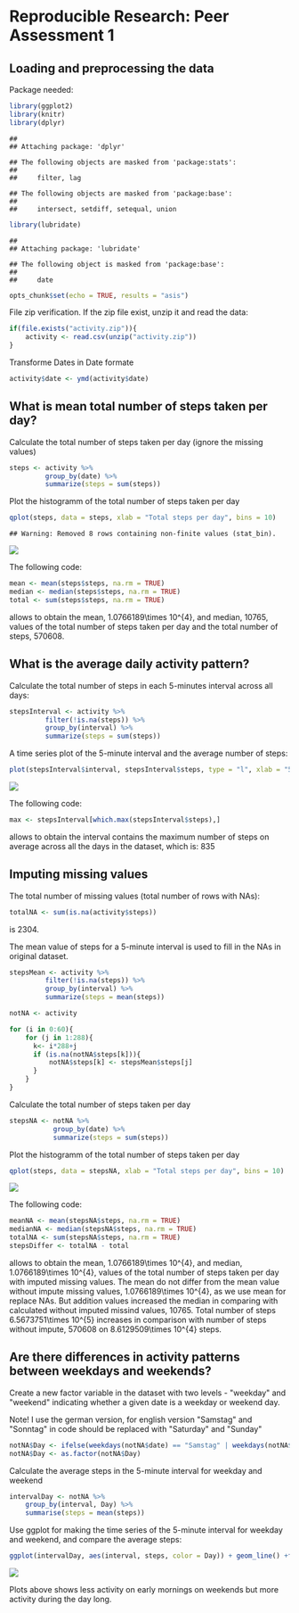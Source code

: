 # Reproducible Research: Peer Assessment 1


## Loading and preprocessing the data

Package needed:

```r
library(ggplot2)
library(knitr)
library(dplyr)
```

```
## 
## Attaching package: 'dplyr'
```

```
## The following objects are masked from 'package:stats':
## 
##     filter, lag
```

```
## The following objects are masked from 'package:base':
## 
##     intersect, setdiff, setequal, union
```

```r
library(lubridate)
```

```
## 
## Attaching package: 'lubridate'
```

```
## The following object is masked from 'package:base':
## 
##     date
```

```r
opts_chunk$set(echo = TRUE, results = "asis")
```

File zip verification. If the zip file exist, unzip it and read the data:

```r
if(file.exists("activity.zip")){
	activity <- read.csv(unzip("activity.zip"))
}
```

Transforme Dates in Date formate

```r
activity$date <- ymd(activity$date)
```

## What is mean total number of steps taken per day?
Calculate the total number of steps taken per day
(ignore the missing values)

```r
steps <- activity %>%
         group_by(date) %>%
         summarize(steps = sum(steps))
```

Plot the histogramm of the total number of steps taken per day


```r
qplot(steps, data = steps, xlab = "Total steps per day", bins = 10)
```

```
## Warning: Removed 8 rows containing non-finite values (stat_bin).
```

![](PA1_template_files/figure-html/unnamed-chunk-5-1.png)<!-- -->

The following code:

```r
mean <- mean(steps$steps, na.rm = TRUE)
median <- median(steps$steps, na.rm = TRUE)
total <- sum(steps$steps, na.rm = TRUE) 
```
allows to obtain the mean, 1.0766189\times 10^{4}, and median, 10765, values of the total number of steps taken per day and the total number of steps, 570608.

## What is the average daily activity pattern?

Calculate the total number of steps in each 5-minutes interval across all days:

```r
stepsInterval <- activity %>%
         filter(!is.na(steps)) %>%
         group_by(interval) %>%
         summarize(steps = sum(steps))
```

A time series plot of the 5-minute interval and the average number of steps: 

```r
plot(stepsInterval$interval, stepsInterval$steps, type = "l", xlab = "5-minute Interval", ylab = "Average number of steps", main = "Daily activity pattern")
```

![](PA1_template_files/figure-html/unnamed-chunk-8-1.png)<!-- -->

The following code:

```r
max <- stepsInterval[which.max(stepsInterval$steps),]
```
allows to obtain the interval contains the maximum number of steps on average across all the days in the dataset, which is: 835

## Imputing missing values

The  total number of missing values (total number of rows with NAs):

```r
totalNA <- sum(is.na(activity$steps))
```
is 2304.

The mean value of steps for a 5-minute interval is used to fill in the NAs in original dataset.


```r
stepsMean <- activity %>%
         filter(!is.na(steps)) %>%
         group_by(interval) %>%
         summarize(steps = mean(steps))

notNA <- activity

for (i in 0:60){
    for (j in 1:288){
      k<- i*288+j
      if (is.na(notNA$steps[k])){
          notNA$steps[k] <- stepsMean$steps[j]  
      }
    }
}
```
Calculate the total number of steps taken per day


```r
stepsNA <- notNA %>%
           group_by(date) %>%
           summarize(steps = sum(steps))
```
Plot the histogramm of the total number of steps taken per day


```r
qplot(steps, data = stepsNA, xlab = "Total steps per day", bins = 10)
```

![](PA1_template_files/figure-html/unnamed-chunk-13-1.png)<!-- -->

The following code:

```r
meanNA <- mean(stepsNA$steps, na.rm = TRUE)
medianNA <- median(stepsNA$steps, na.rm = TRUE)
totalNA <- sum(stepsNA$steps, na.rm = TRUE)
stepsDiffer <- totalNA - total
```
allows to obtain the mean, 1.0766189\times 10^{4}, and median, 1.0766189\times 10^{4}, values of the total number of steps taken per day with imputed missing values. The mean do not differ from the mean value without impute missing values, 1.0766189\times 10^{4}, as we use mean for replace NAs. But addition values increased the  median in comparing with calculated without imputed missind values, 10765.
Total number of steps 6.5673751\times 10^{5} increases in comparison with number of steps without impute, 570608 on 8.6129509\times 10^{4} steps.

## Are there differences in activity patterns between weekdays and weekends?

Create a new factor variable in the dataset with two levels - "weekday" and "weekend" indicating whether a given date is a weekday or weekend day.

Note! I use the german version, for english version "Samstag" and "Sonntag" in code should be replaced with "Saturday" and "Sunday"


```r
notNA$Day <- ifelse(weekdays(notNA$date) == "Samstag" | weekdays(notNA$date) == "Sonntag", "weekend", "weekday")
notNA$Day <- as.factor(notNA$Day)
```

Calculate the average steps in the 5-minute interval for weekday and weekend


```r
intervalDay <- notNA %>%
    group_by(interval, Day) %>%
    summarise(steps = mean(steps))
```

Use ggplot for making the time series of the 5-minute interval for weekday and weekend, and compare the average steps:


```r
ggplot(intervalDay, aes(interval, steps, color = Day)) + geom_line() +facet_wrap(~Day, ncol = 1, nrow=2)
```

![](PA1_template_files/figure-html/unnamed-chunk-17-1.png)<!-- -->

Plots above shows less activity on early mornings on weekends but more activity during the day long.
